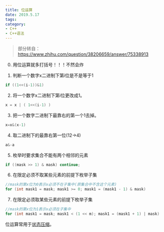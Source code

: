```yaml
---
title: 位运算
date: 2019.5.17
tags:
category:
- C++
- C++语法
---
```


> 部分转自：https://www.zhihu.com/question/38206659/answer/75338913

0. 用位运算就多打括号！！！不然会炸

1. 判断一个数字x二进制下第i位是不是等于1

```c++
if ((1<<(i-1))&1)
```

2. 将一个数字x二进制下第i位更改成1。

```c++
x = x | ( 1<<(i-1) )
```

3. 把一个数字二进制下最靠右的第一个1去掉。

```c++
x=x&(x-1)
```

4. 取二进制下的最靠右第一位(12->4)

```c++
a&-a
```

5. 枚举时要求集合不能有两个相邻的元素

```c++
if ((mask >> 1) & mask) continue;
```

6. 在限定必须不取某些元素的前提下枚举子集

```c++
//mask的第x位为0表示x必须不在子集中(原集合中不含这个元素)
for (int mask1 = mask; mask1 >= 0; mask1 = (mask1 - 1) & mask)
```

7. 在限定必须取某些元素的前提下枚举子集

```c++
//mask的第x位为1表示x必须在子集中
for (int mask1 = mask; mask1 < (1 << m); mask1 = (mask1 + 1) | mask)
```

位运算常用于[状态压缩](/C++/ACM/状态压缩DP/)。
